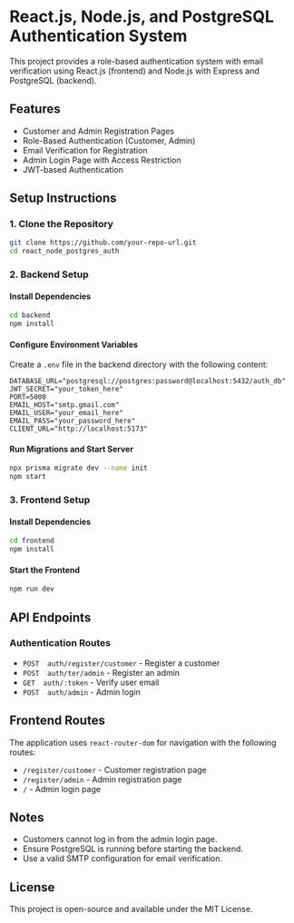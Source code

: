 # React.js, Node.js, and PostgreSQL Authentication System

This project provides a role-based authentication system with email verification using React.js (frontend) and Node.js with Express and PostgreSQL (backend).

## Features
- Customer and Admin Registration Pages
- Role-Based Authentication (Customer, Admin)
- Email Verification for Registration
- Admin Login Page with Access Restriction
- JWT-based Authentication

## Setup Instructions

### 1. Clone the Repository
```sh
git clone https://github.com/your-repo-url.git
cd react_node_postgres_auth
```

### 2. Backend Setup
#### Install Dependencies
```sh
cd backend
npm install
```

#### Configure Environment Variables
Create a `.env` file in the backend directory with the following content:
```env
DATABASE_URL="postgresql://postgres:password@localhost:5432/auth_db"
JWT_SECRET="your_token_here"
PORT=5000
EMAIL_HOST="smtp.gmail.com"
EMAIL_USER="your_email_here"
EMAIL_PASS="your_password_here"
CLIENT_URL="http://localhost:5173"
```

#### Run Migrations and Start Server
```sh
npx prisma migrate dev --name init
npm start
```

### 3. Frontend Setup
#### Install Dependencies
```sh
cd frontend
npm install
```

#### Start the Frontend
```sh
npm run dev
```

## API Endpoints

### **Authentication Routes**
- `POST  auth/register/customer` - Register a customer
- `POST  auth/ter/admin` - Register an admin
- `GET  auth/:token` - Verify user email
- `POST  auth/admin` - Admin login

## Frontend Routes

The application uses `react-router-dom` for navigation with the following routes:
- `/register/customer` - Customer registration page
- `/register/admin` - Admin registration page
- `/` - Admin login page

## Notes
- Customers cannot log in from the admin login page.
- Ensure PostgreSQL is running before starting the backend.
- Use a valid SMTP configuration for email verification.

## License
This project is open-source and available under the MIT License.
